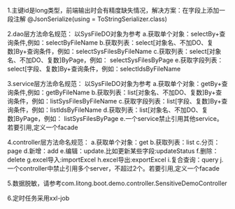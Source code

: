 1.主键id是long类型，前端输出时会有精度缺失情况，解决方案：在字段上添加一段注解
@JsonSerialize(using = ToStringSerializer.class)

2.dao层方法命名规范：
以SysFileDO对象为参考
a.获取单个对象：selectBy+查询条件,例如：selectByFileName
b.获取列表：select[对象名、不加DO、复数]By+查询条件，例如：selectSysFilesByFileName
c.获取列表：select[对象名、不加DO、复数]ByPage，例如： selectSysFilesByPage
e.获取字段列表：select[字段、复数]By+查询条件，例如：selectIdsByFileName
 
3.service层方法命名规范：
以SysFileDO对象为参考
a.获取单个对象：getBy+查询条件,例如：getByFileName
b.获取列表：list[对象名、不加DO、复数]By+查询条件，例如：listSysFilesByFileName
c.获取字段列表：list[字段、复数]By+查询条件，例如：listIdsByFileName
d.获取列表：list[对象名、不加DO、复数]ByPage，例如： listSysFilesByPage
e.一个service禁止引用其他service。若要引用,定义一个facade

4.controller层方法命名规范：
a.获取单个对象：get
b.获取列表：list
c.分页：page
d.新增：add
e.编辑：update.比如更新某些字段:updateStatus 
f.删除：delete
g.excel导入:importExcel
h.excel导出:exportExcel
i.复合查询：query
j.一个controller中禁止引用多个server，不超过2个。若要引用,定义一个facade

5.数据脱敏，请参考com.litong.boot.demo.controller.SensitiveDemoController

6.定时任务采用xxl-job

